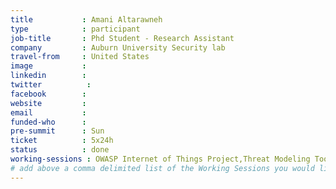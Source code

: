 ```yaml
---
title           : Amani Altarawneh
type            : participant
job-title       : Phd Student - Research Assistant
company         : Auburn University Security lab
travel-from     : United States
image           :
linkedin        :
twitter          :
facebook        :
website         :
email           :
funded-who      :
pre-summit      : Sun
ticket          : 5x24h
status          : done
working-sessions : OWASP Internet of Things Project,Threat Modeling Tools,Juice Shop Coding Night, Top 10 2017 - Call for Data and Weightings Discussion,A7 - Insufficient Attack Protection,Implications of Owasp Top 10 2017,Creating AppSec Teams,Threat and Vulnerability Management Playbook,Writing Security Tests,ZAP,Juice Shop Coding Day,Teaching Attacker perspective to Developers,Visit Bletchley Park,The Future of Privacy,Threat Modeling IoT Devices,OWASP Risk Rating Management Project,Women in Cyber,Scaling Static Analysis Reviews and Deployments
# add above a comma delimited list of the Working Sessions you would like to attend (use the session's title)
---
```


<!-- put more details about participant here -->
